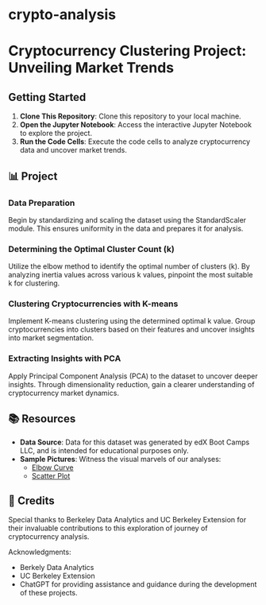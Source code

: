 # crypto-analysis
# Cryptocurrency Clustering Project: Unveiling Market Trends


## Getting Started

1. **Clone This Repository**: Clone this repository to your local machine.
2. **Open the Jupyter Notebook**: Access the interactive Jupyter Notebook to explore the project.
3. **Run the Code Cells**: Execute the code cells to analyze cryptocurrency data and uncover market trends.

## 📊 Project
### Data Preparation

Begin by standardizing and scaling the dataset using the StandardScaler module. This ensures uniformity in the data and prepares it for analysis.

### Determining the Optimal Cluster Count (k)

Utilize the elbow method to identify the optimal number of clusters (k). By analyzing inertia values across various k values, pinpoint the most suitable k for clustering.

### Clustering Cryptocurrencies with K-means

Implement K-means clustering using the determined optimal k value. Group cryptocurrencies into clusters based on their features and uncover insights into market segmentation.

### Extracting Insights with PCA

Apply Principal Component Analysis (PCA) to the dataset to uncover deeper insights. Through dimensionality reduction, gain a clearer understanding of cryptocurrency market dynamics.

## 📚 Resources

- **Data Source**: Data for this dataset was generated by edX Boot Camps LLC, and is intended for educational purposes only.
- **Sample Pictures**: Witness the visual marvels of our analyses:
  - [Elbow Curve](https://tdepew562.github.io/crypto-analysis/resources/composite_plot_elbow.html)
  - [Scatter Plot](https://tdepew562.github.io/crypto-analysis/resources/composite_plot_scatter.html)

## 🎉 Credits

Special thanks to Berkeley Data Analytics and UC Berkeley Extension for their invaluable contributions to this exploration of journey of cryptocurrency analysis.

Acknowledgments:
- Berkely Data Analytics
- UC Berkeley Extension
- ChatGPT for providing assistance and guidance during the development of these projects.




























